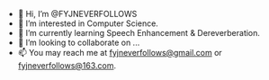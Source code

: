 - 👋 Hi, I’m @FYJNEVERFOLLOWS
- 👀 I’m interested in Computer Science.
- 🌱 I’m currently learning Speech Enhancement & Dereverberation.
- 💞️ I’m looking to collaborate on ...
- 📫 You may reach me at fyjneverfollows@gmail.com or fyjneverfollows@163.com.

<!---
FYJNEVERFOLLOWS/FYJNEVERFOLLOWS is a ✨ special ✨ repository because its `README.md` (this file) appears on your GitHub profile.
You can click the Preview link to take a look at your changes.
--->
